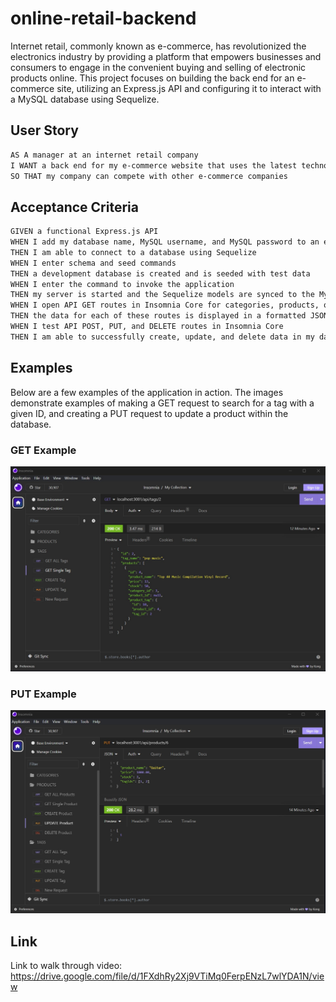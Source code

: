 # online-retail-backend
Internet retail, commonly known as e-commerce, has revolutionized the electronics industry by providing 
a platform that empowers businesses and consumers to engage in the convenient buying and selling of 
electronic products online. This project focuses on building the back end for an e-commerce site, 
utilizing an Express.js API and configuring it to interact with a MySQL database using Sequelize. 

## User Story
```md
AS A manager at an internet retail company
I WANT a back end for my e-commerce website that uses the latest technologies
SO THAT my company can compete with other e-commerce companies
```
## Acceptance Criteria
```md
GIVEN a functional Express.js API
WHEN I add my database name, MySQL username, and MySQL password to an environment variable file
THEN I am able to connect to a database using Sequelize
WHEN I enter schema and seed commands
THEN a development database is created and is seeded with test data
WHEN I enter the command to invoke the application
THEN my server is started and the Sequelize models are synced to the MySQL database
WHEN I open API GET routes in Insomnia Core for categories, products, or tags
THEN the data for each of these routes is displayed in a formatted JSON
WHEN I test API POST, PUT, and DELETE routes in Insomnia Core
THEN I am able to successfully create, update, and delete data in my database
```
## Examples

Below are a few examples of the application in action. The images demonstrate examples of making a 
GET request to search for a tag with a given ID, and creating a PUT request to update a product 
within the database.

### GET Example
<img src="./Develop/assets/images/get-single-tag-example.jpg" alt="Making a GET request">

### PUT Example
<img src="./Develop/assets/images/update-product-example.jpg" alt="Making a PUT request">

## Link

Link to walk through video: https://drive.google.com/file/d/1FXdhRy2Xj9VTiMq0FerpENzL7wlYDA1N/view
